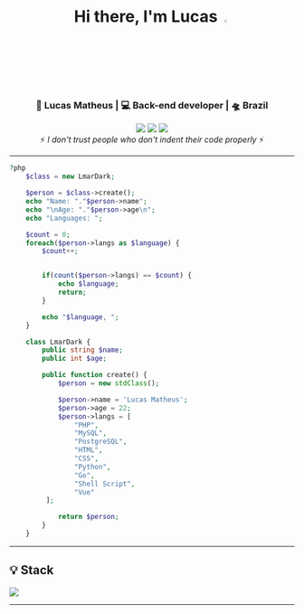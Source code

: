 <div align="center">
<h1>Hi there, I'm Lucas <img  src="https://camo.githubusercontent.com/0c732027af8a28d138e3698181f7be7c9b97d443b4beb9c7ce8ec4cffc6b4767/68747470733a2f2f6d656469612e67697068792e636f6d2f6d656469612f6876524a434c467a6361737252346961377a2f67697068792e676966" width="3%"></img></h1>
</div>

<div align="center">
<h3>🙎 Lucas Matheus | 💻 Back-end developer | 🛸 Brazil</h3>
</div>

<div align="center">
 <a href="https://www.linkedin.com/in/lucas-matheus-alves-rodrigues-509b1a240/" target="_blank"><img src="https://img.shields.io/badge/-LinkedIn-%230077B5?style=for-the-badge&logo=linkedin&logoColor=white" target="_blank"></a> 
 <a href = "mailto:lucasmatheusalero@gmail.com"><img src="https://img.shields.io/badge/-Gmail-%23333?style=for-the-badge&logo=gmail&logoColor=white" target="_blank"></a>
 <a href="https://www.instagram.com/https_lmar/" target="_blank"><img src="https://img.shields.io/badge/-Instagram-%23E4405F?style=for-the-badge&logo=instagram&logoColor=white" target="_blank"></a>
</div>

<div align="center">
 ⚡️ <i>I don't trust people who don't indent their code properly</i> ⚡️
</div>
 
<hr>

```php
?php
    $class = new LmarDark;

    $person = $class->create();
    echo "Name: "."$person->name";
    echo "\nAge: "."$person->age\n";
    echo "Languages: ";

    $count = 0;
    foreach($person->langs as $language) {
        $count++;


        if(count($person->langs) == $count) {
            echo $language;
            return;
        }

        echo "$language, ";
    }

    class LmarDark {
        public string $name;
        public int $age;

        public function create() {
            $person = new stdClass();

            $person->name = 'Lucas Matheus';
            $person->age = 22;
            $person->langs = [
                "PHP",
                "MySQL",
                "PostgreSQL",
                "HTML",
                "CSS",
                "Python",
                "Go",
                "Shell Script",
                "Vue"
         ];

            return $person;
        }
    }

```

---
<h2>💡 Stack</h2>
<p>
  <img src="https://skillicons.dev/icons?i=php,laravel,js,ts,vuejs,tailwind,postgres,redis,docker,kubernetes,nginx,linux&theme=dark"/>
</p>

---

<!--<p align="center">
  <img src="https://github-readme-stats.vercel.app/api/top-langs/?username=lmardark&layout=donut&locale=pt-br&theme=dark&hide_border=true&border_radius=20">
</p>-->




